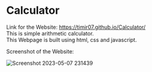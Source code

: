 # Calculator
Link for the Website: https://timir07.github.io/Calculator/ <br>
This is simple arithmetic calculator.<br>
This Webpage is built using html, css and javascript.<br>

Screenshot of the Website:

![Screenshot 2023-05-07 231439](https://user-images.githubusercontent.com/98303189/236694330-b1501c53-8566-4caf-9f2f-2b2e488ff524.png)
